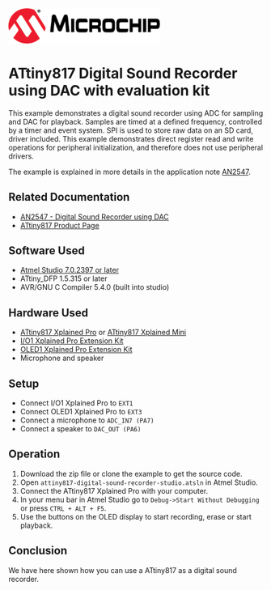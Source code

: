 <a href="https://www.microchip.com" rel="nofollow"><img src="images/microchip.png" alt="MCHP" width="300"/></a>

# ATtiny817 Digital Sound Recorder using DAC with evaluation kit

This example demonstrates a digital sound recorder using ADC for sampling and DAC for playback. Samples are timed at a defined frequency, controlled by a timer and event system. SPI is used to store raw data on an SD card, driver included. This example demonstrates direct register read and write operations for peripheral initialization, and therefore does not use peripheral drivers.

The example is explained in more details in the application note [AN2547](http://ww1.microchip.com/downloads/en/AppNotes/00002547A.pdf).

## Related Documentation

- [AN2547 -  Digital Sound Recorder using DAC](http://ww1.microchip.com/downloads/en/AppNotes/00002547A.pdf)
- [ATtiny817 Product Page](https://www.microchip.com/wwwproducts/en/ATtiny817)

## Software Used

- [Atmel Studio 7.0.2397 or later](https://www.microchip.com/mplab/avr-support/atmel-studio-7)
- ATtiny_DFP 1.5.315 or later
- AVR/GNU C Compiler 5.4.0 (built into studio)

## Hardware Used

-   [ATtiny817 Xplained Pro](https://www.microchip.com/DevelopmentTools/ProductDetails/attiny817-xpro) or [ATtiny817 Xplained Mini](https://www.microchip.com/developmenttools/ProductDetails/attiny817-xmini)
-   [I/O1 Xplained Pro Extension Kit](https://www.microchip.com/DevelopmentTools/ProductDetails/ATIO1-XPRO)
-   [OLED1 Xplained Pro Extension Kit](https://www.microchip.com/developmenttools/ProductDetails/atoled1-xpro)
-   Microphone and speaker

## Setup

- Connect I/O1 Xplained Pro to `EXT1`
- Connect OLED1 Xplained Pro to `EXT3`
- Connect a microphone to `ADC_IN7 (PA7)`
- Connect a speaker to `DAC_OUT (PA6)`

## Operation

1. Download the zip file or clone the example to get the source code.
2. Open `attiny817-digital-sound-recorder-studio.atsln` in Atmel Studio.
3. Connect the ATtiny817 Xplained Pro with your computer. 
4. In your menu bar in Atmel Studio go to `Debug->Start Without Debugging` or press `CTRL + ALT + F5`.
5. Use the buttons on the OLED display to start recording, erase or start playback.

## Conclusion

We have here shown how you can use a ATtiny817 as a digital sound recorder.